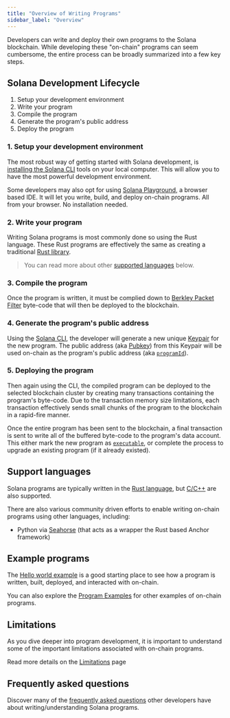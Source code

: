 ```yaml
---
title: "Overview of Writing Programs"
sidebar_label: "Overview"
---
```


Developers can write and deploy their own programs to the Solana blockchain. While developing these "on-chain" programs can seem cumbersome, the entire process can be broadly summarized into a few key steps.

## Solana Development Lifecycle

1. Setup your development environment
2. Write your program
3. Compile the program
4. Generate the program's public address
5. Deploy the program

### 1. Setup your development environment

The most robust way of getting started with Solana development, is [installing the Solana CLI](./../../cli/install-xandeum-cli-tools.md) tools on your local computer. This will allow you to have the most powerful development environment.

Some developers may also opt for using [Solana Playground](https://beta.solpg.io/), a browser based IDE. It will let you write, build, and deploy on-chain programs. All from your browser. No installation needed.

### 2. Write your program

Writing Solana programs is most commonly done so using the Rust language. These Rust programs are effectively the same as creating a traditional [Rust library](https://doc.rust-lang.org/rust-by-example/crates/lib.html).

> You can read more about other [supported languages](#support-languages) below.

### 3. Compile the program

Once the program is written, it must be complied down to [Berkley Packet Filter](./faq.md#berkeley-packet-filter-bpf) byte-code that will then be deployed to the blockchain.

### 4. Generate the program's public address

Using the [Solana CLI](./../../cli/install-xandeum-cli-tools.md), the developer will generate a new unique [Keypair](./../../terminology.md#keypair) for the new program. The public address (aka [Pubkey](./../../terminology.md#public-key-pubkey)) from this Keypair will be used on-chain as the program's public address (aka [`programId`](./../../terminology.md#program-id)).

### 5. Deploying the program

Then again using the CLI, the compiled program can be deployed to the selected blockchain cluster by creating many transactions containing the program's byte-code. Due to the transaction memory size limitations, each transaction effectively sends small chunks of the program to the blockchain in a rapid-fire manner.

Once the entire program has been sent to the blockchain, a final transaction is sent to write all of the buffered byte-code to the program's data account. This either mark the new program as [`executable`](./../programming-model/accounts.md#executable), or complete the process to upgrade an existing program (if it already existed).

## Support languages

Solana programs are typically written in the [Rust language](./developing-rust.md), but [C/C++](./developing-c.md) are also supported.

There are also various community driven efforts to enable writing on-chain programs using other languages, including:

- Python via [Seahorse](https://seahorse-lang.org/) (that acts as a wrapper the Rust based Anchor framework)

## Example programs

The [Hello world example](examples.md#helloworld) is a good starting place to see how a program is written, built, deployed, and interacted with on-chain.

You can also explore the [Program Examples](./examples.md) for other examples of on-chain programs.

## Limitations

As you dive deeper into program development, it is important to understand some of the important limitations associated with on-chain programs.

Read more details on the [Limitations](./limitations.md) page

## Frequently asked questions

Discover many of the [frequently asked questions](./faq.md) other developers have about writing/understanding Solana programs.
